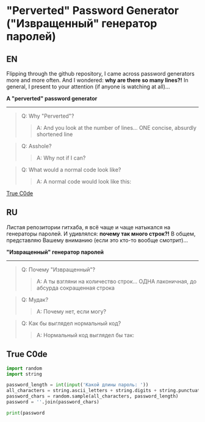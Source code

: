 # "Perverted" Password Generator ("Извращенный" генератор паролей)
## EN
Flipping through the github repository, I came across password generators more and more often. And I wondered: **why are there so many lines?!**
In general, I present to your attention (if anyone is watching at all)...

**A "perverted" password generator**

-----------
> Q: Why "Perverted"?
> > A: And you look at the number of lines... ONE concise, absurdly shortened line

> Q: Asshole?
> > A: Why not if I can?

> Q: What would a normal code look like?
> > A: A normal code would look like this:

[True C0de](https://github.com/eremeyko/pervPassGenerator#true-c0de)

## RU
Листая репозитории гитхаба, я всё чаще и чаще натыкался на генераторы паролей. И удивлялся: **почему так много строк?!**
В общем, представляю Вашему вниманию (если это кто-то вообще смотрит)...

**"Извращенный" генератор паролей**

-----------
> Q: Почему "Извращенный"?
> > A: А ты взгляни на количество строк... ОДНА лаконичная, до абсурда сокращенная строка

> Q: Мудак?
> > A: Почему нет, если могу?

> Q: Как бы выглядел нормальный код?
> > A: Нормальный код выглядел бы так:

## True C0de
```python
import random
import string

password_length = int(input('Какой длины пароль: '))
all_characters = string.ascii_letters + string.digits + string.punctuation
password_chars = random.sample(all_characters, password_length)
password = ''.join(password_chars)

print(password
```
